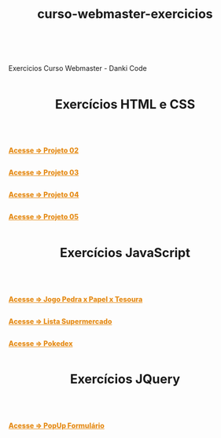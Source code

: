 # curso-webmaster-exercicios

<style>

body {
    padding: 15px;
}

.container-lg.px-3.my-5.markdown-body {
    background-color: black;
    color: white;
    padding: 50px 40px;
    box-shadow: 0px 0px 20px black;
    border-radius: 15px;
}

h1#curso-webmaster-exercicios, h1{
    font-size: 1.8em;
    text-align: center;
    padding-bottom: 40px;
}

a {
    font-weight: 800;
    color: #e58b16;
}

container.conteudo {
    display: flex;
    flex-direction: column;
    margin: 33px 3%;
}
p .description{
    margin-botton: 40px;
}

</style>

<container class="conteudo">
<p class="description">Exercicios Curso Webmaster - Danki Code</p>


<h1>Exercícios HTML e CSS</h1>

<p><a href="https://wandersonhrodrigues.github.io/curso-webmaster-exercicios/html_css/Projeto_02/" target="_blank">Acesse => Projeto 02</a></p>

<p><a href="https://wandersonhrodrigues.github.io/curso-webmaster-exercicios/html_css/Projeto_03/" target="_blank">Acesse => Projeto 03</a></p>

<p><a href="https://wandersonhrodrigues.github.io/curso-webmaster-exercicios/html_css/projeto_04/index.html" target="_blank">Acesse => Projeto 04</a></p>

<p><a href="https://wandersonhrodrigues.github.io/curso-webmaster-exercicios/html_css/projeto_05/index.html" target="_blank">Acesse => Projeto 05</a></p>
 
<h1>Exercícios JavaScript</h1>

<a href="https://wandersonhrodrigues.github.io/curso-webmaster-exercicios/JavaScript/pedrapapeltesoura/" target="_blank">Acesse => Jogo Pedra x Papel x Tesoura</a>

<a href="https://wandersonhrodrigues.github.io/curso-webmaster-exercicios/JavaScript/supermercado_app/" target="_blank">Acesse => Lista Supermercado</a>

<a href="https://wandersonhrodrigues.github.io/curso-webmaster-exercicios/JavaScript/pokedex">Acesse => Pokedex</a>

<h1>Exercícios JQuery</h1>

<a href="https://wandersonhrodrigues.github.io/curso-webmaster-exercicios/JQuery" target="_blank">Acesse => PopUp Formulário</a>
</container><!--    conteudo    -->